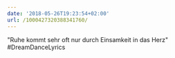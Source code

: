 ```yaml
---
date: '2018-05-26T19:23:54+02:00'
url: /1000427320388341760/
---
```

"Ruhe kommt sehr oft nur durch Einsamkeit in das Herz" #DreamDanceLyrics
